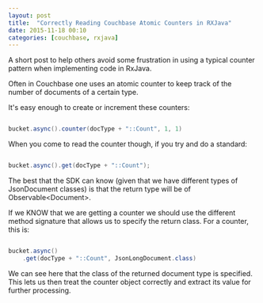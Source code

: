 ```yaml
---
layout: post
title:  "Correctly Reading Couchbase Atomic Counters in RXJava"
date: 2015-11-18 00:10
categories: [couchbase, rxjava]
---
```


A short post to help others avoid some frustration in using a typical counter pattern when implementing code in RxJava.

Often in Couchbase one uses an atomic counter to keep track of the number of documents of a certain type.

It's easy enough to create or increment these counters:

```java

bucket.async().counter(docType + "::Count", 1, 1) 

```
When you come to read the counter though, if you try and do a standard:

```java

bucket.async().get(docType + "::Count"); 

```

The best that the SDK can know (given that we have different types of JsonDocument classes) is that the return type will be of Observable\<Document\>.

If we KNOW that we are getting a counter we should use the different method signature that allows us to specify the return class. For a counter, this is:

```java

bucket.async()
	.get(docType + "::Count", JsonLongDocument.class)

```

We can see here that the class of the returned document type is specified. This lets us then treat the counter object correctly and extract its value for further processing.
